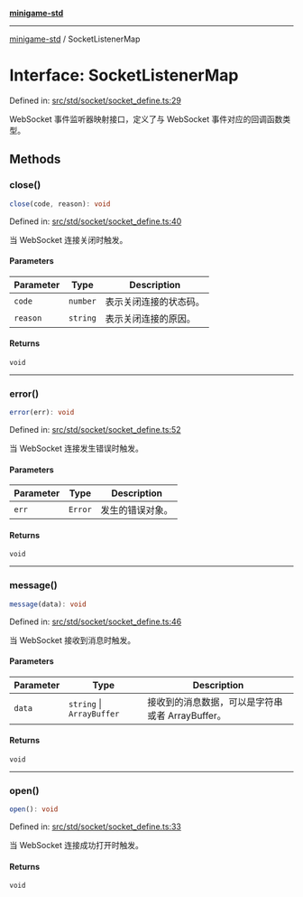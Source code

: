 [**minigame-std**](../README.md)

***

[minigame-std](../README.md) / SocketListenerMap

# Interface: SocketListenerMap

Defined in: [src/std/socket/socket\_define.ts:29](https://github.com/JiangJie/minigame-std/blob/c702c23d8258d9dd96d873df515d0027c84fb302/src/std/socket/socket_define.ts#L29)

WebSocket 事件监听器映射接口，定义了与 WebSocket 事件对应的回调函数类型。

## Methods

### close()

```ts
close(code, reason): void
```

Defined in: [src/std/socket/socket\_define.ts:40](https://github.com/JiangJie/minigame-std/blob/c702c23d8258d9dd96d873df515d0027c84fb302/src/std/socket/socket_define.ts#L40)

当 WebSocket 连接关闭时触发。

#### Parameters

| Parameter | Type | Description |
| ------ | ------ | ------ |
| `code` | `number` | 表示关闭连接的状态码。 |
| `reason` | `string` | 表示关闭连接的原因。 |

#### Returns

`void`

***

### error()

```ts
error(err): void
```

Defined in: [src/std/socket/socket\_define.ts:52](https://github.com/JiangJie/minigame-std/blob/c702c23d8258d9dd96d873df515d0027c84fb302/src/std/socket/socket_define.ts#L52)

当 WebSocket 连接发生错误时触发。

#### Parameters

| Parameter | Type | Description |
| ------ | ------ | ------ |
| `err` | `Error` | 发生的错误对象。 |

#### Returns

`void`

***

### message()

```ts
message(data): void
```

Defined in: [src/std/socket/socket\_define.ts:46](https://github.com/JiangJie/minigame-std/blob/c702c23d8258d9dd96d873df515d0027c84fb302/src/std/socket/socket_define.ts#L46)

当 WebSocket 接收到消息时触发。

#### Parameters

| Parameter | Type | Description |
| ------ | ------ | ------ |
| `data` | `string` \| `ArrayBuffer` | 接收到的消息数据，可以是字符串或者 ArrayBuffer。 |

#### Returns

`void`

***

### open()

```ts
open(): void
```

Defined in: [src/std/socket/socket\_define.ts:33](https://github.com/JiangJie/minigame-std/blob/c702c23d8258d9dd96d873df515d0027c84fb302/src/std/socket/socket_define.ts#L33)

当 WebSocket 连接成功打开时触发。

#### Returns

`void`
